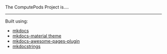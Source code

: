 
The ComputePods Project is....

----

Built using:

- [mkdocs](https://www.mkdocs.org/)
- [mkdocs-material theme](https://squidfunk.github.io/mkdocs-material/)
- [mkdocs-awesome-pages-plugin](https://github.com/lukasgeiter/mkdocs-awesome-pages-plugin/)
- [mkdocstrings](https://mkdocstrings.github.io/)